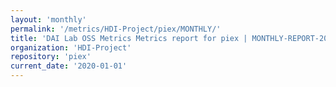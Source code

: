 ```yaml
---
layout: 'monthly'
permalink: '/metrics/HDI-Project/piex/MONTHLY/'
title: 'DAI Lab OSS Metrics Metrics report for piex | MONTHLY-REPORT-2020-01-01'
organization: 'HDI-Project'
repository: 'piex'
current_date: '2020-01-01'
---
```

